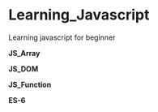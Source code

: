 # Learning_Javascript
Learning javascript for beginner

**JS_Array**

**JS_DOM**

**JS_Function**

**ES-6**
